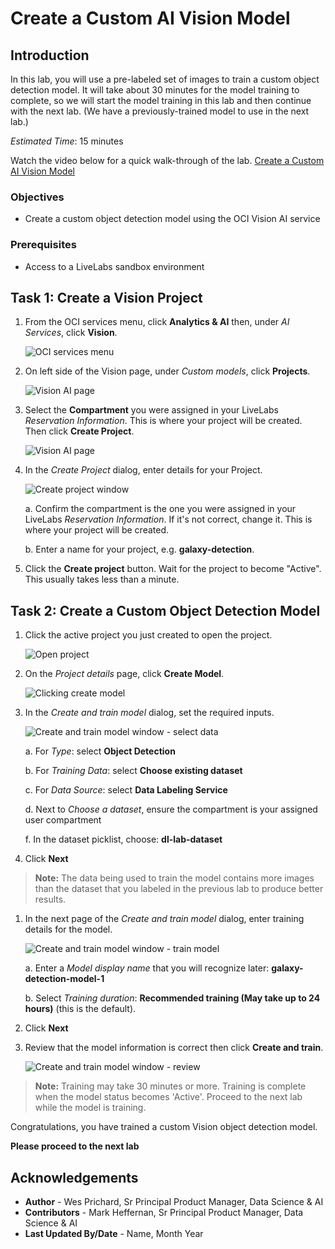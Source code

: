 # Create a Custom AI Vision Model

## Introduction
In this lab, you will use a pre-labeled set of images to train a custom object detection model. It will take about 30 minutes for the model training to complete, so we will start the model training in this lab and then continue with the next lab. (We have a previously-trained model to use in the next lab.)

*Estimated Time*: 15 minutes

Watch the video below for a quick walk-through of the lab.
[Create a Custom AI Vision Model](videohub:1_kuwlsydy)

### Objectives

- Create a custom object detection model using the OCI Vision AI service

### Prerequisites

- Access to a LiveLabs sandbox environment

## **Task 1:** Create a Vision Project

1. From the OCI services menu, click **Analytics & AI** then, under *AI Services*, click **Vision**.
  
    ![OCI services menu](./images/vision.png)

1. On left side of the Vision page, under *Custom models*, click **Projects**.

    ![Vision AI page](./images/click-on-projects.png)

1. Select the **Compartment** you were assigned in your LiveLabs *Reservation Information*. This is where your project will be created. Then click **Create Project**.

    ![Vision AI page](./images/vision-create-project.png)

1. In the *Create Project* dialog, enter details for your Project.
    
    ![Create project window](./images/create-project.png)

    a. Confirm the compartment is the one you were assigned in your LiveLabs *Reservation Information*. If it's not correct, change it. This is where your project will be created. 

    b. Enter a name for your project, e.g. **galaxy-detection**.

1. Click the **Create project** button. Wait for the project to become "Active". This usually takes less than a minute.
  


## **Task 2:** Create a Custom Object Detection Model

1. Click the active project you just created to open the project.

    ![Open project](./images/select-vision-project.png)

1. On the *Project details* page, click **Create Model**.
    
    ![Clicking create model](./images/create-model.png)

1. In the *Create and train model* dialog, set the required inputs.

    ![Create and train model window - select data](./images/model-details.png)

    a. For *Type*: select **Object Detection**

    b. For *Training Data*: select **Choose existing dataset**

    c. For *Data Source*: select **Data Labeling Service**

    d. Next to *Choose a dataset*, ensure the compartment is your assigned user compartment

    f. In the dataset picklist, choose: **dl-lab-dataset**

1. Click **Next**

> **Note:** The data being used to train the model contains more images than the dataset that you labeled in the previous lab to produce better results.
  
1. In the next page of the *Create and train model* dialog, enter training details for the model.

    ![Create and train model window - train model](./images/model-training-details.png)

    a. Enter a *Model display name* that you will recognize later: **galaxy-detection-model-1**

    b. Select *Training duration*: **Recommended training (May take up to 24 hours)** (this is the default).

1. Click **Next**

1. Review that the model information is correct then click **Create and train**.

    ![Create and train model window - review](./images/create-and-train.png)

> **Note:** Training may take 30 minutes or more. Training is complete when the model status becomes 'Active'. Proceed to the next lab while the model is training.

Congratulations, you have trained a custom Vision object detection model.

**Please proceed to the next lab**

## Acknowledgements

- **Author** - Wes Prichard, Sr Principal Product Manager, Data Science & AI
- **Contributors** -  Mark Heffernan, Sr Principal Product Manager, Data Science & AI
- **Last Updated By/Date** - Name, Month Year
